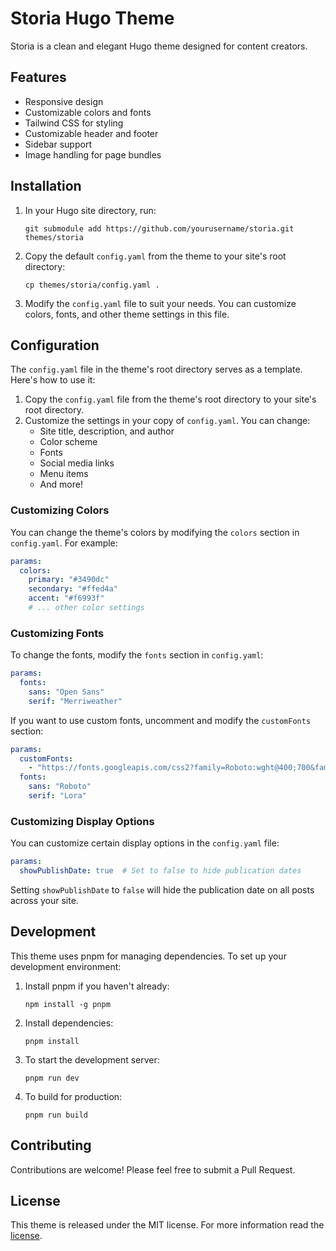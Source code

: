 # Storia Hugo Theme

Storia is a clean and elegant Hugo theme designed for content creators.

## Features

- Responsive design
- Customizable colors and fonts
- Tailwind CSS for styling
- Customizable header and footer
- Sidebar support
- Image handling for page bundles

## Installation

1. In your Hugo site directory, run:
   ```
   git submodule add https://github.com/yourusername/storia.git themes/storia
   ```
2. Copy the default `config.yaml` from the theme to your site's root directory:
   ```
   cp themes/storia/config.yaml .
   ```
3. Modify the `config.yaml` file to suit your needs. You can customize colors, fonts, and other theme settings in this file.

## Configuration

The `config.yaml` file in the theme's root directory serves as a template. Here's how to use it:

1. Copy the `config.yaml` file from the theme's root directory to your site's root directory.
2. Customize the settings in your copy of `config.yaml`. You can change:
   - Site title, description, and author
   - Color scheme
   - Fonts
   - Social media links
   - Menu items
   - And more!

### Customizing Colors

You can change the theme's colors by modifying the `colors` section in `config.yaml`. For example:

```yaml
params:
  colors:
    primary: "#3490dc"
    secondary: "#ffed4a"
    accent: "#f6993f"
    # ... other color settings
```

### Customizing Fonts

To change the fonts, modify the `fonts` section in `config.yaml`:

```yaml
params:
  fonts:
    sans: "Open Sans"
    serif: "Merriweather"
```

If you want to use custom fonts, uncomment and modify the `customFonts` section:

```yaml
params:
  customFonts:
    - "https://fonts.googleapis.com/css2?family=Roboto:wght@400;700&family=Lora:wght@400;700&display=swap"
  fonts:
    sans: "Roboto"
    serif: "Lora"
```

### Customizing Display Options

You can customize certain display options in the `config.yaml` file:

```yaml
params:
  showPublishDate: true  # Set to false to hide publication dates
```

Setting `showPublishDate` to `false` will hide the publication date on all posts across your site.


## Development

This theme uses pnpm for managing dependencies. To set up your development environment:

1. Install pnpm if you haven't already:
   ```
   npm install -g pnpm
   ```

2. Install dependencies:
   ```
   pnpm install
   ```

3. To start the development server:
   ```
   pnpm run dev
   ```

4. To build for production:
   ```
   pnpm run build
   ```

## Contributing

Contributions are welcome! Please feel free to submit a Pull Request.

## License

This theme is released under the MIT license. For more information read the [license](https://github.com/yourusername/storia/blob/master/LICENSE).
